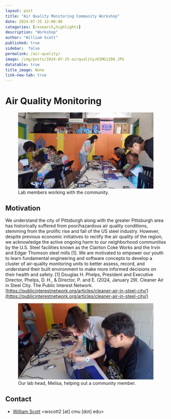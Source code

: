 ```yaml
---
layout: post
title: "Air Quality Monitoring Community Workshop"
date: 2024-07-25 12:00:00
categories: [research,highlights]
description: "Workshop"
author: "William Scott"
published: true
sidebar:  false
permalink: /air-quality/
image: /img/posts/2024-07-25-airquality/KIMG1208.JPG
datatable: true
title_image: None
link-new-tab: true
---
```

# Air Quality Monitoring

<figure>
    <img src="/img/posts/2024-07-25-airquality/KIMG1208.JPG" />
    <figcaption>
        Lab members working with the community.
    </figcaption>
</figure>

## Motivation
We understand the city of Pittsburgh along with the greater Pittsburgh area has historically suffered from poor/hazardous air quality conditions, stemming from the prolific rise and fall of the US steel industry. However, despite previous economic initiatives to rectify the air quality of the region, we acknowledge the active ongoing harm to our neighborhood communities by the U.S. Steel facilities known as the Clairton Coke Works and the Irvin and Edgar Thomson steel mills [1]. We are motivated to empower our youth to learn fundamental engineering and software concepts to develop a cluster of air-quality monitoring units to better assess, record, and understand their built environment to make more informed decisions on their health and safety.
[1] Douglas H. Phelps, President and Executive Director, Phelps, D. H., & Director, P. and E. (2024, January 29). Cleaner Air in Steel City. The Public Interest Network. [https://publicinterestnetwork.org/articles/cleaner-air-in-steel-city/](https://publicinterestnetwork.org/articles/cleaner-air-in-steel-city/)

<figure>
    <img src="/img/posts/2024-07-25-airquality/KIMG1211.JPG" />
    <figcaption>
        Our lab head, Melisa, helping out a community member.
    </figcaption>
</figure>

## Contact

 - [William Scott](/team/will/) <wscott2 [at] cmu [dot] edu>
